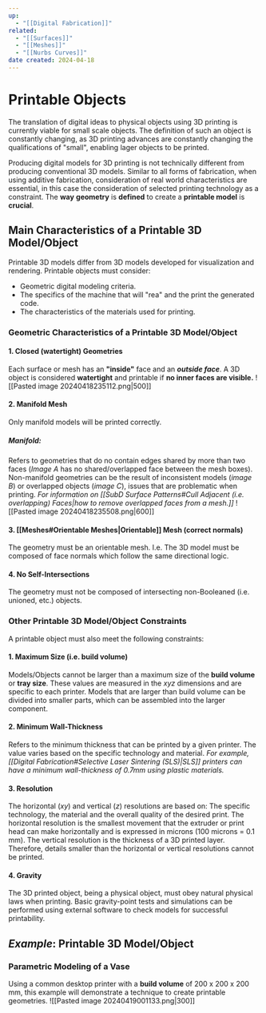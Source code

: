 ```yaml
---
up:
  - "[[Digital Fabrication]]"
related:
  - "[[Surfaces]]"
  - "[[Meshes]]"
  - "[[Nurbs Curves]]"
date created: 2024-04-18
---
```

# Printable Objects
The translation of digital ideas to physical objects using 3D printing is currently viable for small scale objects.
	The definition of such an object is constantly changing, as 3D printing advances are constantly changing the qualifications of "small", enabling lager objects to be printed. 

Producing digital models for 3D printing is not technically different from producing conventional 3D models.
	Similar to all forms of fabrication, when using additive fabrication, consideration of real world characteristics are essential, in this case the consideration of selected printing technology as a constraint.
		The **way** **geometry** is **defined** to create a **printable model** is **crucial**.
## Main Characteristics of a Printable 3D Model/Object
Printable 3D models differ from 3D models developed for visualization and rendering.
Printable objects must consider:
- Geometric digital modeling criteria.
- The specifics of the machine that will "rea" and the print the generated code.
- The characteristics of the materials used for printing.
### Geometric Characteristics of a Printable 3D Model/Object
#### 1. Closed (watertight) Geometries
Each surface or mesh has an **"inside"** face and an ***outside face***.
A 3D object is considered **watertight** and printable if **no inner faces are visible.**
![[Pasted image 20240418235112.png|500]]
#### 2. Manifold Mesh
Only manifold models will be printed correctly. 
##### Manifold:
Refers to geometries that do no contain edges shared by more than two faces (*Image A* has no shared/overlapped face between the mesh boxes). 
	Non-manifold geometries can be the result of inconsistent models (*image B*) or overlapped objects (*image C*), issues that are problematic when printing. 
		*For information on [[SubD Surface Patterns#Cull Adjacent (i.e. overlapping) Faces|how to remove overlapped faces from a mesh.]]*
![[Pasted image 20240418235508.png|600]]
#### 3. [[Meshes#Orientable Meshes|Orientable]] Mesh (correct normals)
The geometry must be an orientable mesh.
	I.e. The 3D model must be composed of face normals which follow the same directional logic.
#### 4. No Self-Intersections
The geometry must not be composed of intersecting non-Booleaned (i.e. unioned, etc.) objects. 
### Other Printable 3D Model/Object Constraints
A printable object must also meet the following constraints:
#### 1. Maximum Size (i.e. build volume)
Models/Objects cannot be larger than a maximum size of the **build volume** or **tray size**.
	These values are measured in the $xyz$ dimensions and are specific to each printer.
Models that are larger than build volume can be divided into smaller parts, which can be assembled into the larger component. 
#### 2. Minimum Wall-Thickness
Refers to the minimum thickness that can be printed by a given printer.
The value varies based on the specific technology and material.
	*For example, [[Digital Fabrication#Selective Laser Sintering (SLS)|SLS]] printers can have a minimum wall-thickness of 0.7mm using plastic materials.*
#### 3. Resolution
The horizontal ($xy$) and vertical ($z$) resolutions are based on:
	The specific technology, the material and the overall quality of the desired print. 
The horizontal resolution is the smallest movement that the extruder or print head can make horizontally and is expressed in microns (100 microns = 0.1 mm).
The vertical resolution is the thickness of a 3D printed layer.
Therefore, details smaller than the horizontal or vertical resolutions cannot be printed. 
#### 4. Gravity
The 3D printed object, being a physical object, must obey natural physical laws when printing.
Basic gravity-point tests and simulations can be performed using external software to check models for successful printability. 
## *Example*: Printable 3D Model/Object
### Parametric Modeling of a Vase
Using a common desktop printer with a **build volume** of 200 x 200 x 200 mm, this example will demonstrate a technique to create printable geometries.
![[Pasted image 20240419001133.png|300]]